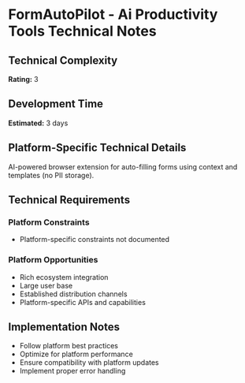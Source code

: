 # FormAutoPilot - Ai Productivity Tools Technical Notes

## Technical Complexity
**Rating:** 3

## Development Time
**Estimated:** 3 days

## Platform-Specific Technical Details
AI-powered browser extension for auto-filling forms using context and templates (no PII storage).

## Technical Requirements

### Platform Constraints
- Platform-specific constraints not documented

### Platform Opportunities
- Rich ecosystem integration
- Large user base
- Established distribution channels
- Platform-specific APIs and capabilities

## Implementation Notes
- Follow platform best practices
- Optimize for platform performance
- Ensure compatibility with platform updates
- Implement proper error handling

